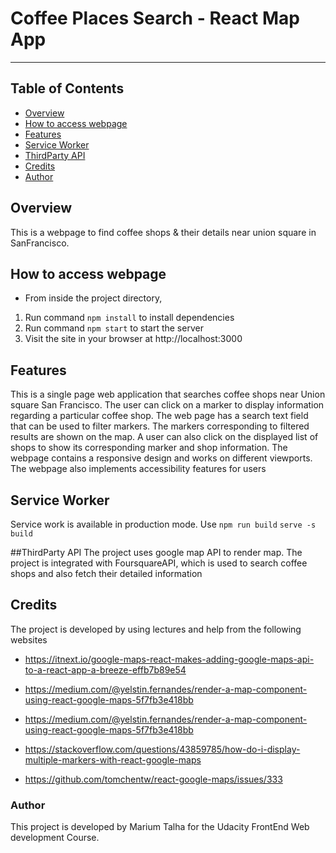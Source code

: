 # Coffee Places Search - React Map App 
---
## Table of Contents

* [Overview](#overview)
* [How to access webpage](#HowToAccessWebpage)
* [Features](#features)
* [Service Worker](#ServiceWorker)
* [ThirdParty API](#ThirdPartyAPI)
* [Credits](#credits)
* [Author](#author)

## Overview

This is a webpage to find coffee shops & their details near union square in SanFrancisco.

## How to access webpage

* From inside the project directory, 
1. Run command ```npm install``` to install dependencies
2. Run command ```npm start``` to start the server
3. Visit the site in your browser at http://localhost:3000

## Features
This is a single page web application that searches coffee shops near Union square San Francisco. The user can click on a marker to display information regarding a particular coffee shop. The web page has a search text field that can be used to filter markers. The markers corresponding to filtered results are shown on the map. A user can also click on the displayed list of shops to show its corresponding marker and shop information.
The webpage contains a responsive design and works on different viewports. The webpage also implements accessibility features for users

## Service Worker
Service work is available in production mode. Use 
```npm run build```
```serve -s build```

##ThirdParty API
The project uses google map API to render map. The project is integrated with FoursquareAPI, which is used to search coffee shops and also fetch their detailed information

## Credits
The project is developed by using lectures and help from the following websites
* https://itnext.io/google-maps-react-makes-adding-google-maps-api-to-a-react-app-a-breeze-effb7b89e54

* https://medium.com/@yelstin.fernandes/render-a-map-component-using-react-google-maps-5f7fb3e418bb

* https://medium.com/@yelstin.fernandes/render-a-map-component-using-react-google-maps-5f7fb3e418bb

* https://stackoverflow.com/questions/43859785/how-do-i-display-multiple-markers-with-react-google-maps

* https://github.com/tomchentw/react-google-maps/issues/333

### Author
This project is developed by Marium Talha for the Udacity FrontEnd Web development Course.

